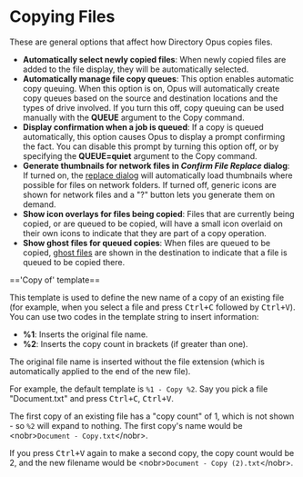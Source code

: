 # Copying Files

These are general options that affect how Directory Opus copies files.

- **Automatically select newly copied files**: When newly copied files are added to the file display, they will be automatically selected.
- **Automatically manage file copy queues**: This option enables automatic copy queuing. When this option is on, Opus will automatically create copy queues based on the source and destination locations and the types of drive involved. If you turn this off, copy queuing can be used manually with the **QUEUE** argument to the Copy command. 
- **Display confirmation when a job is queued**: If a copy is queued automatically, this option causes Opus to display a prompt confirming the fact. You can disable this prompt by turning this option off, or by specifying the **QUEUE=quiet** argument to the Copy command.
- **Generate thumbnails for network files in *Confirm File Replace* dialog**: If turned on, the [replace dialog](/Manual/file_operations/copying_moving_and_deleting_files/the_confirm_file_replace_dialog.md) will automatically load thumbnails where possible for files on network folders. If turned off, generic icons are shown for network files and a "?" button lets you generate them on demand.
- **Show icon overlays for files being copied**: Files that are currently being copied, or are queued to be copied, will have a small icon overlaid on their own icons to indicate that they are part of a copy operation.
- **Show ghost files for queued copies**: When files are queued to be copied, [ghost files](/Manual/file_operations/copying_moving_and_deleting_files/copy_queues/ghost_files.md) are shown in the destination to indicate that a file is queued to be copied there.

  
=='Copy of' template==

This template is used to define the new name of a copy of an existing file (for example, when you select a file and press <kbd>Ctrl+C</kbd> followed by <kbd>Ctrl+V</kbd>). You can use two codes in the template string to insert information:

- **%1**: Inserts the original file name.
- **%2**: Inserts the copy count in brackets (if greater than one).

The original file name is inserted without the file extension (which is automatically applied to the end of the new file).

For example, the default template is `%1 - Copy %2`. Say you pick a file "Document.txt" and press <kbd>Ctrl+C</kbd>, <kbd>Ctrl+V</kbd>.

The first copy of an existing file has a "copy count" of 1, which is not shown - so `%2` will expand to nothing. The first copy's name would be \<nobr\>`Document - Copy.txt`\</nobr\>.

If you press <kbd>Ctrl+V</kbd> again to make a second copy, the copy count would be 2, and the new filename would be \<nobr\>`Document - Copy (2).txt`\</nobr\>.
